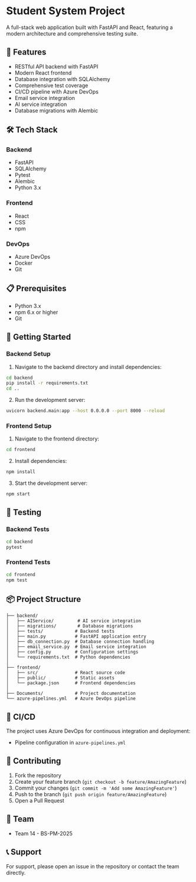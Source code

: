 # Student System Project

A full-stack web application built with FastAPI and React, featuring a modern architecture and comprehensive testing suite.

## 🚀 Features

- RESTful API backend with FastAPI
- Modern React frontend
- Database integration with SQLAlchemy
- Comprehensive test coverage
- CI/CD pipeline with Azure DevOps
- Email service integration
- AI service integration
- Database migrations with Alembic

## 🛠️ Tech Stack

### Backend

- FastAPI
- SQLAlchemy
- Pytest
- Alembic
- Python 3.x

### Frontend

- React
- CSS
- npm

### DevOps

- Azure DevOps
- Docker
- Git

## 📋 Prerequisites

- Python 3.x
- npm 6.x or higher
- Git

## 🚀 Getting Started

### Backend Setup

1. Navigate to the backend directory and install dependencies:

```bash
cd backend
pip install -r requirements.txt
cd ..
```

2. Run the development server:

```bash
uvicorn backend.main:app --host 0.0.0.0 --port 8000 --reload
```

### Frontend Setup

1. Navigate to the frontend directory:

```bash
cd frontend
```

2. Install dependencies:

```bash
npm install
```

3. Start the development server:

```bash
npm start
```

## 🧪 Testing

### Backend Tests

```bash
cd backend
pytest
```

### Frontend Tests

```bash
cd frontend
npm test
```

## 📦 Project Structure

```
├── backend/
│   ├── AIService/         # AI service integration
│   ├── migrations/        # Database migrations
│   ├── tests/            # Backend tests
│   ├── main.py           # FastAPI application entry
│   ├── db_connection.py  # Database connection handling
│   ├── email_service.py  # Email service integration
│   ├── config.py         # Configuration settings
│   └── requirements.txt  # Python dependencies
│
├── frontend/
│   ├── src/              # React source code
│   ├── public/           # Static assets
│   └── package.json      # Frontend dependencies
│
├── Documents/            # Project documentation
└── azure-pipelines.yml   # Azure DevOps pipeline
```

## 🔄 CI/CD

The project uses Azure DevOps for continuous integration and deployment:

- Pipeline configuration in `azure-pipelines.yml`

## 🤝 Contributing

1. Fork the repository
2. Create your feature branch (`git checkout -b feature/AmazingFeature`)
3. Commit your changes (`git commit -m 'Add some AmazingFeature'`)
4. Push to the branch (`git push origin feature/AmazingFeature`)
5. Open a Pull Request

## 👥 Team

- Team 14 - BS-PM-2025

## 📞 Support

For support, please open an issue in the repository or contact the team directly.
